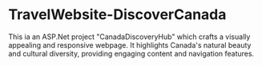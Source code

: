 # TravelWebsite-DiscoverCanada
This ia an ASP.Net project  "CanadaDiscoveryHub" which crafts a visually appealing and responsive webpage. It highlights Canada's natural beauty and cultural diversity, providing engaging content and navigation features.
